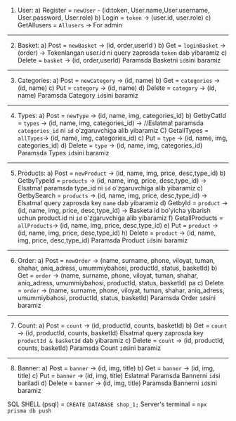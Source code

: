 
1. User: 
a) Register = `newUser` - (id:token, User.name,User.username, User.password, User.role)
b) Login = `token` -> (user.id, user.role)
c) GetAllusers = `Allusers` -> For admin
---------------------------------------------
2. Basket:
a) Post = `newBasket` -> (id, order,userId )
b) Get = `loginBasket` -> (order) -> Tokenlangan user.id ni query zaprosda `token` dab yibaramiz
c) Delete = `basket` -> (id, order,userId) Paramsda Basketni `id`sini baramiz 
--------------------------------------------------------
3. Categories:
a) Post = `newCategory` -> (id, name)
b) Get = `categories` -> (id, name)
c) Put = `category` -> (id, name)
d) Delete = `category` -> (id, name) Paramsda Category `id`sini baramiz 
------------------------------------------
4. Types: 
a) Post = `newType` -> (id, name, img, categories_id)
b) GetbyCatId = `types` -> (id, name, img, categories_id) -> //Eslatma! paramsda  `categories_id` ni `id` o'zgaruvchiga alib yibaramiz
C) GetallTypes = `allTypes`-> (id, name, img, categories_id)
c) Put = `type` -> (id, name, img, categories_id)
d) Delete = `type` -> (id, name, img, categories_id) Paramsda Types `id`sini baramiz 
---------------------------------------------------------------
5. Products: 
a) Post = `newProduct` -> (id, name, img, price, desc,type_id)
b) GetbyTypeId = `products` -> (id, name, img, price, desc,type_id) -> Elsatma! paramsda  type_id ni `id` o'zgaruvchiga alib yibaramiz
c) GetbySearch = `products` -> (id, name, img, price, desc,type_id) -> Elsatma! query zaprosda key `name` dab yibaramiz
d) GetbyId = `product` -> (id, name, img, price, desc,type_id) -> Basketa id bo'yicha yibarish uchun product.id ni `id` o'zgaruvchiga alib yibaramiz
f) GetallProducts = `allProducts`-> (id, name, img, price, desc,type_id)
e) Put = `product` -> (id, name, img, price, desc,type_id)
h) Delete = `product` -> (id, name, img, price, desc,type_id) Paramsda Product `id`sini baramiz 
----------------------------------------------------------------------------
6. Order:
a) Post = `newOrder` -> (name, surname, phone, viloyat, tuman, shahar, aniq_adress, umummiybahosi, productId, status, basketId)
b) Get = `order` -> (name, surname, phone, viloyat, tuman, shahar, aniq_adress, umummiybahosi, productId, status, basketId) pa
c) Delete = `order` -> (name, surname, phone, viloyat, tuman, shahar, aniq_adress, umummiybahosi, productId, status, basketId) Paramsda Order `id`sini baramiz 
------------------------------------------------------------------------------------------
7. Count:
a) Post = `count` -> (id, productId,  counts, basketId)
b) Get = `count` -> (id, productId,  counts, basketId) Elsatma! query zaprosda key `productId & basketId` dab yibaramiz
c) Delete = `count` -> (id, productId,  counts, basketId) Paramsda Count `id`sini baramiz 
------------------------------------------------------------------------------------------------
8. Banner:
a) Post = `banner` -> (id, img, title)
b) Get = `banner` -> (id, img, title)
c) Put = `banner` -> (id, img, title) Eslatma! Paramsda Bannerni `id`si bariladi
d) Delete = `banner` -> (id, img, title) Paramsda Bannerni `id`sini baramiz 
 

SQL SHELL (psql) = `CREATE DATABASE shop_1;`
Server's terminal = `npx prisma db push`